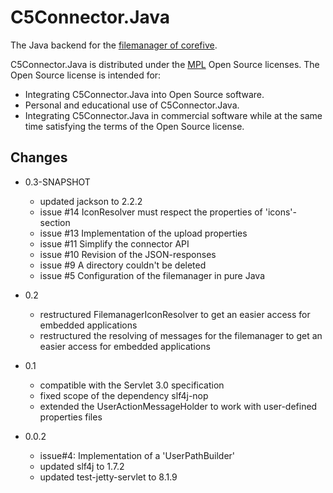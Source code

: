 # C5Connector.Java

The Java backend for the [filemanager of corefive](http://github.com/simogeo/Filemanager).

C5Connector.Java is distributed under the [MPL](http://www.mozilla.org/MPL/2.0/) Open Source licenses. The Open Source license is intended for:

* Integrating C5Connector.Java into Open Source software.
* Personal and educational use of C5Connector.Java.
* Integrating C5Connector.Java in commercial software while at the same time satisfying the terms of the Open Source license.

## Changes 

* 0.3-SNAPSHOT
  * updated jackson to 2.2.2
  * issue #14 IconResolver must respect the properties of 'icons'-section 
  * issue #13 Implementation of the upload properties
  * issue #11 Simplify the connector API 
  * issue #10 Revision of the JSON-responses
  * issue #9 A directory couldn't be deleted
  * issue #5 Configuration of the filemanager in pure Java 

* 0.2
  * restructured FilemanagerIconResolver to get an easier access for embedded applications
  * restructured the resolving of messages for the filemanager to get an easier access for embedded applications
  
* 0.1
  * compatible with the Servlet 3.0 specification
  * fixed scope of the dependency slf4j-nop
  * extended the UserActionMessageHolder to work with user-defined properties files

* 0.0.2
  * issue#4: Implementation of a 'UserPathBuilder' 
  * updated slf4j to 1.7.2
  * updated test-jetty-servlet to 8.1.9 
  
